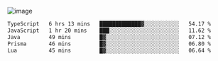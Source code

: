 ![image](https://github-profile-trophy.vercel.app/?username=CMOISDEAD&theme=kimbie_dark&row=1&no-frame=true&margin-w=15&margin-h=15)
<!--START_SECTION:waka-->

```txt
TypeScript   6 hrs 13 mins   █████████████▓░░░░░░░░░░░   54.17 %
JavaScript   1 hr 20 mins    ███░░░░░░░░░░░░░░░░░░░░░░   11.62 %
Java         49 mins         █▓░░░░░░░░░░░░░░░░░░░░░░░   07.12 %
Prisma       46 mins         █▓░░░░░░░░░░░░░░░░░░░░░░░   06.80 %
Lua          45 mins         █▓░░░░░░░░░░░░░░░░░░░░░░░   06.64 %
```

<!--END_SECTION:waka--> 
